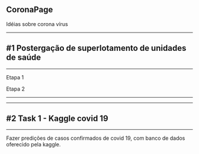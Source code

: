 
CoronaPage
---

Idéias sobre corona vírus

---

#1 Postergação de superlotamento de unidades de saúde
---

---


Etapa 1

Etapa 2

---

---

#2 Task 1 - Kaggle covid 19
---

---
Fazer predições de casos confirmados de covid 19, com banco de dados oferecido pela kaggle.


